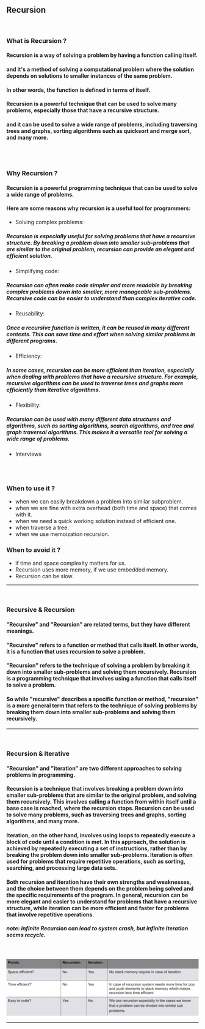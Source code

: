 ## Recursion
<br>

### What is Recursion ?

#### Recursion is a way of solving a problem by having a function calling itself. 
#### and it's a method of solving a computational problem where the solution depends on solutions to smaller instances of the same problem. 
#### In other words, the function is defined in terms of itself. 
#### Recursion is a powerful technique that can be used to solve many problems, especially those that have a recursive structure.

#### and it can be used to solve a wide range of problems, including traversing trees and graphs, sorting algorithms such as quicksort and merge sort, and many more.
<br>
<br>

### Why Recursion ?

#### Recursion is a powerful programming technique that can be used to solve a wide range of problems.
#### Here are some reasons why recursion is a useful tool for programmers:
- Solving complex problems: 
##### Recursion is especially useful for solving problems that have a recursive structure. By breaking a problem down into smaller sub-problems that are similar to the original problem, recursion can provide an elegant and efficient solution.
- Simplifying code: 
##### Recursion can often make code simpler and more readable by breaking complex problems down into smaller, more manageable sub-problems. Recursive code can be easier to understand than complex iterative code.
- Reusability: 
##### Once a recursive function is written, it can be reused in many different contexts. This can save time and effort when solving similar problems in different programs.
- Efficiency: 
##### In some cases, recursion can be more efficient than iteration, especially when dealing with problems that have a recursive structure. For example, recursive algorithms can be used to traverse trees and graphs more efficiently than iterative algorithms.
- Flexibility: 
##### Recursion can be used with many different data structures and algorithms, such as sorting algorithms, search algorithms, and tree and graph traversal algorithms. This makes it a versatile tool for solving a wide range of problems.
- Interviews
<br>
<br>

### When to use it ?
- when we can easily breakdown a problem into similar subproblem.
- when we are fine with extra overhead (both time and space) that comes with it.
- when we need a quick working solution instead of efficient one.
- when traverse a tree.
- when we use memoization recursion.

### When to avoid it ?
- if time and space complexity matters for us.
- Recursion uses more memory, if we use embedded memory.
- Recursion can be slow.

---
<br>

### Recursive & Recursion

#### "Recursive" and "Recursion" are related terms, but they have different meanings.

#### "Recursive" refers to a function or method that calls itself. In other words, it is a function that uses recursion to solve a problem.

#### "Recursion" refers to the technique of solving a problem by breaking it down into smaller sub-problems and solving them recursively. Recursion is a programming technique that involves using a function that calls itself to solve a problem.

#### So while "recursive" describes a specific function or method, "recursion" is a more general term that refers to the technique of solving problems by breaking them down into smaller sub-problems and solving them recursively.

---
<br>

### Recursion & Iterative 

#### "Recursion" and "iteration" are two different approaches to solving problems in programming.

#### Recursion is a technique that involves breaking a problem down into smaller sub-problems that are similar to the original problem, and solving them recursively. This involves calling a function from within itself until a base case is reached, where the recursion stops. Recursion can be used to solve many problems, such as traversing trees and graphs, sorting algorithms, and many more.

#### Iteration, on the other hand, involves using loops to repeatedly execute a block of code until a condition is met. In this approach, the solution is achieved by repeatedly executing a set of instructions, rather than by breaking the problem down into smaller sub-problems. Iteration is often used for problems that require repetitive operations, such as sorting, searching, and processing large data sets.

#### Both recursion and iteration have their own strengths and weaknesses, and the choice between them depends on the problem being solved and the specific requirements of the program. In general, recursion can be more elegant and easier to understand for problems that have a recursive structure, while iteration can be more efficient and faster for problems that involve repetitive operations.
##### note: infinite Recursion can lead to system crash, but infinite Iteration seems recycle.
<br>

![types of data structures](../../Assets/Recursion%26Iterative.png)

---
<br>
